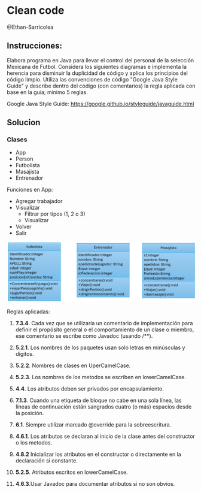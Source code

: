 # Clean code

@Ethan-Sarricolea

## Instrucciones:

Elabora programa en Java para llevar el control del personal de la selección Mexicana de Futbol. Considera los siguientes diagramas e implementa la herencia para disminuir la duplicidad de código y aplica los principios del código limpio. Utiliza las convenciones de código "Google Java Style Guide" y describe dentro del código (con comentarios) la regla aplicada con base en la guía; mínimo 5 reglas.

Google Java Style Guide: https://google.github.io/styleguide/javaguide.html

## Solucion

### Clases

- App
- Person
- Futbolista
- Masajista
- Entrenador

Funciones en App:
- Agregar trabajador
- Visualizar
    - Filtrar por tipos (1, 2 o 3)
    - Visualizar
- Volver
- Salir

![alt text](img\image.png)

Reglas aplicadas:

1. **7.3.4**. Cada vez que se utilizaría un comentario de implementación para definir el propósito general o el comportamiento de un clase o miembro, ese comentario se escribe como Javadoc (usando /**).

2. **5.2.1**. Los nombres de los paquetes usan solo letras en minúsculas y dígitos.

3. **5.2.2**. Nombres de clases en UperCamelCase.

4. **5.2.3**. Los nombres de los metodos se escriben en lowerCamelCase.

5. **4.4**. Los atributos deben ser privados por encapsulamiento.

6. **7.1.3**. Cuando una etiqueta de bloque no cabe en una sola línea, las líneas de continuación están sangrados cuatro (o más) espacios desde la posición.

7. **6.1**. Siempre utilizar marcado @override para la sobreescritura.

8. **4.6.1**. Los atributos se declaran al inicio de la clase antes del constructor o los metodos.

9. **4.8.2** Inicializar los atributos en el constructor o directamente en la declaración si constante.

10. **5.2.5**. Atributos escritos en lowerCamelCase.

11. **4.6.3**.Usar Javadoc para documentar atributos si no son obvios.